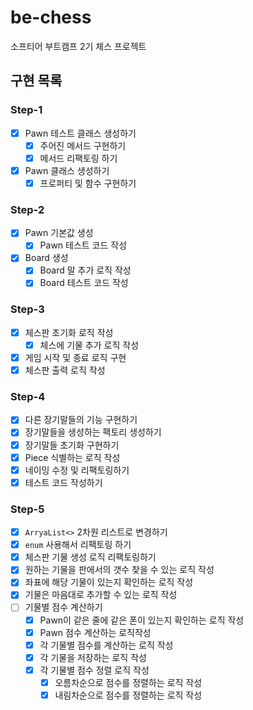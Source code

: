 # be-chess
소프티어 부트캠프 2기 체스 프로젝트

## 구현 목록
### Step-1
- [x] Pawn 테스트 클래스 생성하기
  - [x] 주어진 메서드 구현하기 
  - [x] 메서드 리팩토링 하기 
- [x] Pawn 클래스 생성하기 
  - [x] 프로퍼티 및 함수 구현하기
### Step-2
- [x] Pawn 기본값 생성
  - [x] Pawn 테스트 코드 작성
- [x] Board 생성
  - [x] Board 말 추가 로직 작성
  - [x] Board 테스트 코드 작성
### Step-3
- [x] 체스판 초기화 로직 작성
  - [x] 체스에 기물 추가 로직 작성
- [x] 게임 시작 및 종료 로직 구현
- [x] 체스판 출력 로직 작성
### Step-4
- [X] 다른 장기말들의 기능 구현하기 
- [X] 장기말들을 생성하는 팩토리 생성하기
- [X] 장기말들 초기화 구현하기
- [X] Piece 식별하는 로직 작성
- [X] 네이밍 수정 및 리팩토링하기
- [X] 테스트 코드 작성하기
### Step-5
- [X] `ArryaList<>` 2차원 리스트로 변경하기
- [x] `enum` 사용해서 리팩토링 하기
- [X] 체스판 기물 생성 로직 리팩토링하기 
- [X] 원하는 기물을 판에서의 갯수 찾을 수 있는 로직 작성
- [X] 좌표에 해당 기물이 있는지 확인하는 로직 작성
- [X] 기물은 마음대로 추가할 수 있는 로직 작성
- [ ] 기물별 점수 계산하기
  - [X] Pawn이 같은 줄에 같은 폰이 있는지 확인하는 로직 작성
  - [X] Pawn 점수 계산하는 로직작성
  - [X] 각 기물별 점수를 계산하는 로직 작성
  - [X] 각 기물을 저장하는 로직 작성 
  - [X] 각 기물별 점수 정렬 로직 작성
    - [X] 오름차순으로 점수를 정렬하는 로직 작성
    - [X] 내림차순으로 점수를 정렬하는 로직 작성
